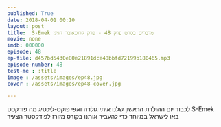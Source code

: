 ```yaml
---
published: True
date: 2018-04-01 00:10
layout: post
title:  S-Emek מדברים בסרט פרק 48 - פרק קרוסאובר חגיגי
movie: none
imdb: 000000
episode: 48
ep-file: d457bd5430e80e21891dce48bbfd72199b180465.mp3
episode-number: 48
test-me : :title
image : /assets/images/ep48.jpg
cover : /assets/images/ep48-cover.jpg

---
```



לכבוד יום ההולדת הראשון שלנו איתי גולדה ואפי פוקס-ליכטיג מה פודקסט S-Emek באו לישראל במיוחד כדי להעביר אותנו בקורס מזורז לפודקסטר הצעיר
